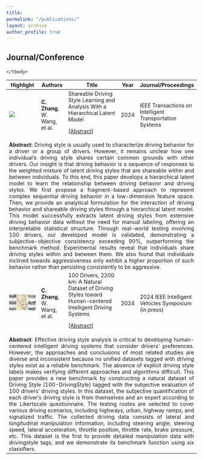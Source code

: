 ```yaml
---
title: 
permalink: "/publications/"
layout: archive
author_profile: true
---
```


<!--
{% if author.googlescholar %}
  You can also find my articles on <u><a href="{{author.googlescholar}}">my Google Scholar profile</a>.</u>
{% endif %}
{% include base_path %}
{% for post in site.publications reversed %}
  {% include archive-single.html %}
{% endfor %}
-->

<!-- ## Dissertation
- **W. Wang**. (2018) Adaptive Control of Personalized Driver Assistance Systems. *Ph.D., Mechanical Engineering, Beijing Institute of Technology* (SAE-China Best Dissertation Awards) -->

## Journal/Conference
<!-- 
*Corresponding Author -->

<table style="width:100%">
    <thead>
		<tr>
			<th width="20%">Highlight</th>
			<th width="15%">Authors</th>
			<th width="43%">Title</th>
			<th width="2%">Year</th>
			<th width="20%">Journal/Proceedings</th>
		</tr>
    </thead>
	<tbody>
  <tr id="zhang2024shareable" class="entry">
          <td>
        <div class="polaroid">
          <img src="../images/research/zhang2024shareable.pdf" width="600" class="research_img">
          <!-- <div class="container">
          Local Prior Sensitivity
          </div> -->
        </div>
      </td>
          <td><strong>C. Zhang</strong>,  W. Wang, et al.</td>
      <td>
        Shareable Driving Style Learning and Analysis With a Hierarchical Latent Model<br>
                <p class="infolinks"> 
                  [<a href="javascript:toggleInfo('zhang2024shareable','abstract')">Abstract</a>]
                  <!-- [<a href="javascript:toggleInfo('zhang2024shareable','bibtex')">BibTeX</a>]  -->
                  <!-- [<a href="https://ieeexplore.ieee.org/abstract/document/8956222">PDF</a>] -->
                  <!--[<a href="https://arxiv.org/abs/2210.08256">arXiv</a>] -->
                  <!-- [<a href="http://tps.uwstarlab.org/">Website</a>] -->
                  <!-- [<a href="https://zhiyongcui.com/blog/2020/07/16/graph-markov-network.html">Post</a>] -->
                  <!-- [<a href="https://github.com/zhiyongc/GraphMarkovNetwork">Code</a>] -->
                  <!-- [<a href="https://github.com/zhiyongc/Graph_Convolutional_LSTM">code</a>] -->
              </p>
        </td>
      <td>2024</td>
      <td>IEEE Transactions on Intelligent Transportation Systems </td>
  </tr>
  <tr id="abs_zhang2024shareable" class="abstract noshow">
      <td colspan="5"><div align="justify"> <b>Abstract</b>: Driving style is usually used to characterize driving behavior for a driver or a group of drivers. However, it remains unclear how one individual’s driving style shares certain common grounds with other drivers. Our insight is that driving behavior is a sequence of responses to the weighted mixture of latent driving styles that are shareable within and between individuals. To this end, this paper develops a hierarchical latent model to learn the relationship between driving behavior and driving styles. We first propose a fragment-based approach to represent complex sequential driving behavior in a low-dimension feature space. Then, we provide an analytical formulation for the interaction of driving behavior and shareable driving styles through a hierarchical latent model. This model successfully extracts latent driving styles from extensive driving behavior data without the need for manual labeling, offering an interpretable statistical structure. Through real-world testing involving 100 drivers, our developed model is validated, demonstrating a subjective-objective consistency exceeding 90%, outperforming the benchmark method. Experimental results reveal that individuals share driving styles within and between them. We also found that individuals inclined towards aggressiveness only exhibit a higher proportion of such behavior rather than persisting consistently to be aggressive. </div>
    </td>
  </tr>
  <tr id="zhang2023dataset" class="entry">
          <td>
        <div class="polaroid">
          <img src="../images/research/zhang2023dataset.png" width="600" class="research_img">
          <!-- <div class="container">
          Local Prior Sensitivity
          </div> -->
        </div>
      </td>
          <td><strong>C. Zhang</strong>,  W. Wang, et al.</td>
      <td>
        100 Drivers, 2200 km: A Natural Dataset of Driving Styles toward Human-centered Intelligent Driving Systems <br>
                <p class="infolinks"> 
                  [<a href="javascript:toggleInfo('zhang2023dataset','abstract')">Abstract</a>]
                <!-- [<a href="javascript:toggleInfo('zhang2022coordinatedcontrol','bibtex')">BibTeX</a>] -->
                  <!-- [<a href="https://ieeexplore.ieee.org/abstract/document/8956222">PDF</a>] -->
                  <!--[<a href="https://arxiv.org/abs/2210.08256">arXiv</a>]-->
                  <!-- [<a href="http://tps.uwstarlab.org/">Website</a>] -->
                  <!-- [<a href="https://zhiyongcui.com/blog/2020/07/16/graph-markov-network.html">Post</a>] -->
                  <!-- [<a href="https://github.com/zhiyongc/GraphMarkovNetwork">Code</a>] -->
                  <!-- [<a href="https://github.com/zhiyongc/Graph_Convolutional_LSTM">code</a>] -->
              </p>
        </td>
      <td>2024</td>
      <td>2024 IEEE Intelligent Vehicles Symposium (in press)</td>
  </tr>
  <tr id="abs_zhang2024dataset" class="abstract noshow">
      <td colspan="5"><div align="justify"> <b>Abstract</b>: Effective driving style analysis is critical to developing human-centered intelligent driving systems that consider drivers’ preferences. However, the approaches and conclusions of most related studies are diverse and inconsistent because no unified datasets tagged with driving styles exist as a reliable benchmark. The absence of explicit driving style labels makes verifying different approaches and algorithms difficult. This paper provides a new benchmark by constructing a natural dataset of Driving Style (100-DrivingStyle) tagged with the subjective evaluation of 100 drivers’ driving styles. In this dataset, the subjective quantification of each driver’s driving style is from themselves and an expert according to the Likertscale questionnaire. The testing routes are selected to cover various driving scenarios, including highways, urban, highway ramps, and signalized traffic. The collected driving data consists of lateral and longitudinal manipulation information, including steering angle, steering speed, lateral acceleration, throttle position, throttle rate, brake pressure, etc. This dataset is the first to provide detailed manipulation data with drivingstyle tags, and we demonstrate its benchmark function using six classifiers. </div>
    </td>
   </tr>
 
	</tbody>
</table>



<!-- ## Patents
4. **Wenshuo Wang**, Aditya Ramesh, Ding Zhao. [Unsurpervised classification of encountering scenarios using connected vehicle datasets](https://patents.google.com/patent/US20200133269A1/en). US20200133269A1, USA, 2020 -->

